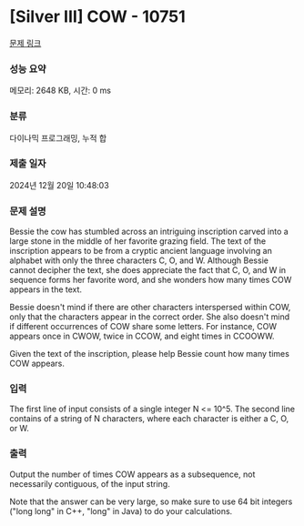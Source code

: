 # [Silver III] COW - 10751 

[문제 링크](https://www.acmicpc.net/problem/10751) 

### 성능 요약

메모리: 2648 KB, 시간: 0 ms

### 분류

다이나믹 프로그래밍, 누적 합

### 제출 일자

2024년 12월 20일 10:48:03

### 문제 설명

<p>Bessie the cow has stumbled across an intriguing inscription carved into a large stone in the middle of her favorite grazing field. The text of the inscription appears to be from a cryptic ancient language involving an alphabet with only the three characters C, O, and W. Although Bessie cannot decipher the text, she does appreciate the fact that C, O, and W in sequence forms her favorite word, and she wonders how many times COW appears in the text.</p>

<p>Bessie doesn't mind if there are other characters interspersed within COW, only that the characters appear in the correct order. She also doesn't mind if different occurrences of COW share some letters. For instance, COW appears once in CWOW, twice in CCOW, and eight times in CCOOWW.</p>

<p>Given the text of the inscription, please help Bessie count how many times COW appears.</p>

### 입력 

 <p>The first line of input consists of a single integer N <= 10^5. The second line contains of a string of N characters, where each character is either a C, O, or W.</p>

### 출력 

 <p>Output the number of times COW appears as a subsequence, not necessarily contiguous, of the input string.</p>

<p>Note that the answer can be very large, so make sure to use 64 bit integers ("long long" in C++, "long" in Java) to do your calculations.</p>

